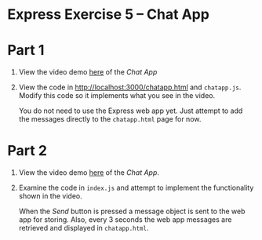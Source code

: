 # Express Exercise 5 – Chat App
<!-- 
## Fetch latest Repository Branch

```
$ cd /DRIVE/xampp/htdocs/Express
$ git pull --no-edit https://github.com/noucampdotorgSSAD2019/express.git latest
$ git status

``` -->

# Part 1

1.	View the video demo [here](https://media.heanet.ie/page/cb34dd156f6c0315c8af495a8a08fc0b) of the *Chat App*

1.	View the code in [http://localhost:3000/chatapp.html](http://localhost:3000/chatapp.html) and ``chatapp.js``.  Modify this code so it implements what you see in the video.  

	You do not need to use the Express web app yet.  Just attempt to add the messages directly to the ``chatapp.html`` page for now.

<!-- 1.	Push your code to **your private** repository on GitHub.  Type these commands into your *Git Bash* client:

	```
	$ git status
	$ git add .
	$ git commit -m "Exercise 5 - Part 1 DONE|PARTIAL|HELP"
	$ git push origin master
	$ git status

	``` -->


# Part 2

1.	View the video demo [here](https://media.heanet.ie/page/2d9df49a25ae7b0f01f13cd0ecc6aa7c) of the *Chat App*.

1.	Examine the code in ``index.js`` and attempt to implement the functionality shown in the video.

	When the *Send* button is pressed a message object is sent to the web app for storing.  Also, every 3 seconds the web app messages are retrieved and displayed in ``chatapp.html``.

<!-- 1.	Push your code to **your private** repository on GitHub.  Type these commands into your *Git Bash* client:

	```
	$ git status
	$ git add .
	$ git commit -m "Exercise 5 - Part 2 DONE|PARTIAL|HELP"
	$ git push origin master
	$ git status

	``` -->